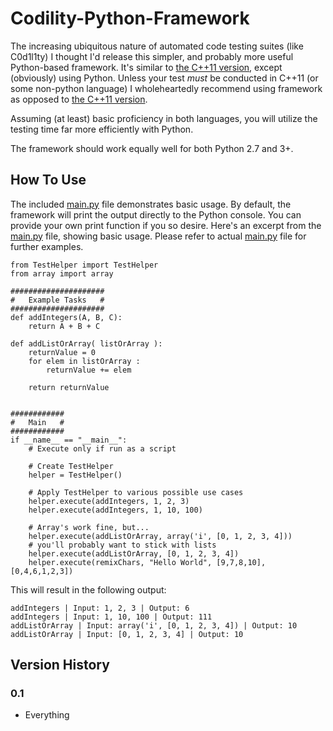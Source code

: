 # Codility-Python-Framework

The increasing ubiquitous nature of automated code testing suites (like C0d1l1ty) I thought I'd release this simpler, and probably more useful Python-based framework. It's similar to [the C++11 version](Gazoo101/Codility-Cpp11-Framework), except (obviously) using Python. Unless your test *must* be conducted in C++11 (or some non-python language) I wholeheartedly recommend using framework as opposed to [the C++11 version](Gazoo101/Codility-Cpp11-Framework).

Assuming (at least) basic proficiency in both languages, you will utilize the testing time far more efficiently with Python.

The framework should work equally well for both Python 2.7 and 3+.

## How To Use

The included [main.py](src/main.py) file demonstrates basic usage. By default, the framework will print the output directly to the Python console. You can provide your own print function if you so desire. Here's an excerpt from the [main.py](src/main.py) file, showing basic usage. Please refer to actual [main.py](src/main.py) file for further examples.

	from TestHelper import TestHelper
	from array import array

	#####################
	#   Example Tasks   #
	#####################
	def addIntegers(A, B, C):
		return A + B + C

	def addListOrArray( listOrArray ):
		returnValue = 0
		for elem in listOrArray :
			returnValue += elem

		return returnValue


	############
	#   Main   #
	############
	if __name__ == "__main__":
		# Execute only if run as a script
		
		# Create TestHelper
		helper = TestHelper()

		# Apply TestHelper to various possible use cases
		helper.execute(addIntegers, 1, 2, 3)
		helper.execute(addIntegers, 1, 10, 100)

		# Array's work fine, but...
		helper.execute(addListOrArray, array('i', [0, 1, 2, 3, 4]))
		# you'll probably want to stick with lists
		helper.execute(addListOrArray, [0, 1, 2, 3, 4])
		helper.execute(remixChars, "Hello World", [9,7,8,10], [0,4,6,1,2,3])

This will result in the following output:

	addIntegers | Input: 1, 2, 3 | Output: 6
	addIntegers | Input: 1, 10, 100 | Output: 111
	addListOrArray | Input: array('i', [0, 1, 2, 3, 4]) | Output: 10
	addListOrArray | Input: [0, 1, 2, 3, 4] | Output: 10

## Version History

### 0.1

* Everything